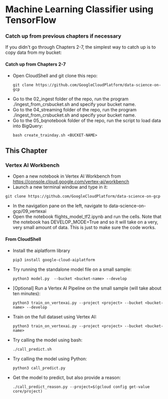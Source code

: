# Machine Learning Classifier using TensorFlow

### Catch up from previous chapters if necessary
If you didn't go through Chapters 2-7, the simplest way to catch up is to copy data from my bucket:

#### Catch up from Chapters 2-7
* Open CloudShell and git clone this repo:
    ```
    git clone https://github.com/GoogleCloudPlatform/data-science-on-gcp
    ```
* Go to the 02_ingest folder of the repo, run the program ./ingest_from_crsbucket.sh and specify your bucket name.
* Go to the 04_streaming folder of the repo, run the program ./ingest_from_crsbucket.sh and specify your bucket name.
* Go to the 05_bqnotebook folder of the repo, run the script to load data into BigQuery:
	```
	bash create_trainday.sh <BUCKET-NAME>
	```
 
## This Chapter

### Vertex AI Workbench
* Open a new notebook in Vertex AI Workbench from https://console.cloud.google.com/vertex-ai/workbench
* Launch a new terminal window and type in it:
```
git clone https://github.com/GoogleCloudPlatform/data-science-on-gcp
```
* In the navigation pane on the left, navigate to data-science-on-gcp/09_vertexai
* Open the notebook flights_model_tf2.ipynb and run the cells.  Note that the notebook has
DEVELOP_MODE=True and so it will take on a very, very small amount of data. This is just
to make sure the code works.


#### From CloudShell
* Install the aiplatform library
    ```
    pip3 install google-cloud-aiplatform
    ```
* Try running the standalone model file on a small sample:
    ```
    python3 model.py  --bucket <bucket-name> --develop
    ```
* [Optional] Run a Vertex AI Pipeline on the small sample (will take about ten minutes):
    ```
    python3 train_on_vertexai.py --project <project> --bucket <bucket-name> --develop
    ```
* Train on the full dataset using Vertex AI:
    ```
    python3 train_on_vertexai.py --project <project> --bucket <bucket-name>
    ```
* Try calling the model using bash:
    ```
    ./call_predict.sh
    ```
* Try calling the model using Python:
    ```
    python3 call_predict.py
    ```
* Get the model to predict, but also provide a reason:
    ```
    ./call_predict_reason.py --project=$(gcloud config get-value core/project)
    ```
